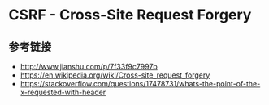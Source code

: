 # CSRF - Cross-Site Request Forgery

## 参考链接
* http://www.jianshu.com/p/7f33f9c7997b
* https://en.wikipedia.org/wiki/Cross-site_request_forgery
* https://stackoverflow.com/questions/17478731/whats-the-point-of-the-x-requested-with-header
